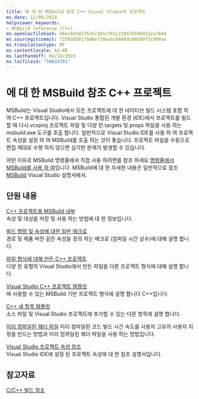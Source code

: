 ```yaml
---
title: 에 대 한 MSBuild 참조 C++ Visual Studio의 프로젝트
ms.date: 12/08/2018
helpviewer_keywords:
- MSBuild reference [C++]
ms.openlocfilehash: b6ec6b5d276cb7104cf61c229476596d2a2a7684
ms.sourcegitcommit: 72583d30170d6ef29ea5c6848dc00169f2c909aa
ms.translationtype: MT
ms.contentlocale: ko-KR
ms.lasthandoff: 04/18/2019
ms.locfileid: "59024701"
---
```

# <a name="msbuild-reference-for-c-projects"></a>에 대 한 MSBuild 참조 C++ 프로젝트

MSBuild는 Visual Studio에서 모든 프로젝트에 대 한 네이티브 빌드 시스템 포함 하 여 C++ 프로젝트입니다. Visual Studio 통합된 개발 환경 (IDE)에서 프로젝트를 빌드할 때 다시.vcxproj 프로젝트 파일 및 다양 한.targets 및.props 파일을 사용 하는 msbuild.exe 도구를 호출 합니다. 일반적으로 Visual Studio IDE를 사용 하 여 프로젝트 속성을 설정 하 여 MSBuild를 호출 하는 것이 좋습니다. 프로젝트 파일을 수동으로 편집 제대로 수행 하지 않으면 심각한 문제가 발생할 수 있습니다.

어떤 이유로 MSBuild 명령줄에서 직접 사용 하려면를 참조 하세요 [명령줄에서 MSBuild를 사용 하 여](../msbuild-visual-cpp.md)입니다. MSBuild에 대 한 자세한 내용은 일반적으로 참조 [MSBuild](/visualstudio/msbuild/msbuild) Visual Studio 설명서에서.

## <a name="in-this-section"></a>단원 내용

[C++ 프로젝트용 MSBuild 내부](msbuild-visual-cpp-overview.md)<br/>
속성 및 대상을 저장 및 사용 하는 방법에 대 한 정보입니다.

[빌드 명령 및 속성에 대한 일반 매크로](common-macros-for-build-commands-and-properties.md)<br/>
경로 및 제품 버전 같은 속성을 정의 하는 매크로 (컴파일 시간 상수)에 대해 설명 합니다.

[파일 형식에 대해 만든 C++ 프로젝트](file-types-created-for-visual-cpp-projects.md)<br/>
다양 한 유형의 Visual Studio에서 만든 파일을 다른 프로젝트 형식에 대해 설명 합니다.

[Visual Studio C++ 프로젝트 템플릿](visual-cpp-project-types.md)<br>
에 사용할 수 있는 MSBuild 기반 프로젝트 형식에 설명 합니다 C++입니다.

[C++ 새 항목 템플릿](using-visual-cpp-add-new-item-templates.md)<br>
소스 파일 및 Visual Studio 프로젝트에 추가할 수 있는 다른 항목에 설명 합니다.

[미리 컴파일된 헤더 파일](../creating-precompiled-header-files.md) 미리 컴파일된 코드 빌드 시간 속도를 사용자 고유의 사용자 지정을 만드는 방법과 미리 컴파일된 헤더 파일을 사용 하는 방법입니다.

[Visual Studio 프로젝트 속성 참조](property-pages-visual-cpp.md)<br/>
Visual Studio IDE에 설정 된 프로젝트 속성에 대 한 참조 설명서입니다.

## <a name="see-also"></a>참고자료

[C/C++ 빌드 참조](c-cpp-building-reference.md)